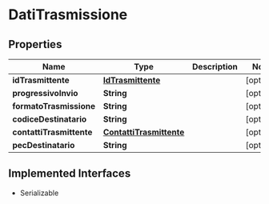 

# DatiTrasmissione


## Properties

| Name | Type | Description | Notes |
|------------ | ------------- | ------------- | -------------|
|**idTrasmittente** | [**IdTrasmittente**](IdTrasmittente.md) |  |  [optional] |
|**progressivoInvio** | **String** |  |  [optional] |
|**formatoTrasmissione** | **String** |  |  [optional] |
|**codiceDestinatario** | **String** |  |  [optional] |
|**contattiTrasmittente** | [**ContattiTrasmittente**](ContattiTrasmittente.md) |  |  [optional] |
|**pecDestinatario** | **String** |  |  [optional] |


## Implemented Interfaces

* Serializable


